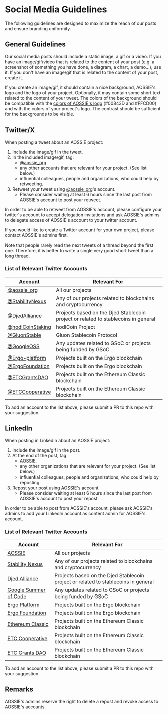 # Social Media Guidelines

The following guidelines are designed 
to maximize the reach of our posts 
and ensure branding uniformity.

## General Guidelines

Our social media posts should include a static image, a gif or a video. 
If you have an image/gif/video that is related to the content of your post (e.g. a screenshot of something you have done, a diagram, a chart, a demo...), use it. 
If you don't have an image/gif that is related to the content of your post, create it.

If you create an image/gif, it should contain a nice background, AOSSIE's logo and the logo of your project. 
Optionally, it may contain some short text related to the content of your tweet.
The colors of the background should be compatible with the [colors of AOSSIE's logo](https://en.wikipedia.org/wiki/National_colours_of_Australia) (#00843D and #FFCD00) and with the colors of your project's logo. 
The contrast should be sufficient for the backgrounds to be visible.


## Twitter/X

When posting a tweet about an AOSSIE project:

1. Include the image/gif in the tweet. 
2. In the included image/gif, tag:
   * [@aossie_org](https://x.com/aossie_org).
   * any other accounts that are relevant for your project. (See list below.)
   * influential colleagues, people and organizations, who could help by retweeting.
3. Retweet your tweet using [@aossie_org](https://x.com/aossie_org)'s account.
   * Please consider waiting at least 6 hours since the last post from AOSSIE's account to post your retweet. 

In order to be able to retweet from AOSSIE's account, please configure your twitter's account to accept delegation invitations
and ask AOSSIE's admins to delegate access of AOSSIE's account to your twitter account.

If you would like to create a Twitter account for your own project, please contact AOSSIE's admins first.

Note that people rarely read the next tweets of a thread beyond the first one. Therefore, it is better to write a single very good short tweet than a long thread.


### List of Relevant Twitter Accounts

| Account  	                                              | Relevant For
|---	                                                    |---	
| [@aossie_org](https://x.com/aossie_org)                 | All our projects
| [@StabilityNexus](https://x.com/StabilityNexus)         | Any of our projects related to blockchains and cryptocurrency
| [@DjedAlliance](https://x.com/DjedAlliance)             | Projects based on the Djed Stablecoin project or related to stablecoins in general
| [@hodlCoinStaking](https://x.com/hodlCoinStaking)       | hodlCoin Project
| [@GluonStable](https://x.com/GluonStable)               | Gluon Stablecoin Protocol
| [@GoogleOSS](https://x.com/GoogleOSS)                   | Any updates related to GSoC or projects being funded by GSoC
| [@Ergo-platform](https://x.com/Ergo_platform)  	        | Projects built on the Ergo blockchain  	
| [@ErgoFoundation](https://x.com/ErgoFoundation)    	    | Projects built on the Ergo blockchain
| [@ETCGrantsDAO](https://x.com/ETCGrantsDAO)             | Projects built on the Ethereum Classic blockchain
| [@ETCCooperative](https://x.com/ETCCooperative)         | Projects built on the Ethereum Classic blockchain

To add an account to the list above, please submit a PR to this repo with your suggestion.


## LinkedIn

When posting in LinkedIn about an AOSSIE project:

1. Include the image/gif in the post. 
2. At the end of the post, tag:
   * [AOSSIE](https://www.linkedin.com/company/aossie/).
   * any other organizations that are relevant for your project. (See list below.)
   * influential colleagues, people and organizations, who could help by reposting.
3. Repost your post using [AOSSIE](https://www.linkedin.com/company/aossie/)'s account.
   * Please consider waiting at least 6 hours since the last post from AOSSIE's account to post your repost. 

In order to be able to post from AOSSIE's account, please ask AOSSIE's admins to add your LinkedIn account as content admin for AOSSIE's account.

### List of Relevant Twitter Accounts

| Account  	                                                                  | Relevant For
|---	                                                                        |---	
| [AOSSIE](https://www.linkedin.com/company/aossie/)                          | All our projects
| [Stability Nexus](https://www.linkedin.com/company/stability-nexus/)        | Any of our projects related to blockchains and cryptocurrency
| [Djed Alliance](https://www.linkedin.com/company/djed-alliance/)            | Projects based on the Djed Stablecoin project or related to stablecoins in general
| [Google Summer of Code](https://www.linkedin.com/company/google-summer-of-code-2019/)   | Any updates related to GSoC or projects being funded by GSoC
| [Ergo Platform](https://www.linkedin.com/company/ergoplatform/)  	          | Projects built on the Ergo blockchain  	
| [Ergo Foundation](https://www.linkedin.com/company/ergo-foundation/)    	  | Projects built on the Ergo blockchain
| [Ethereum Classic](https://www.linkedin.com/company/ethereum-classic/)      | Projects built on the Ethereum Classic blockchain
| [ETC Cooperative](https://www.linkedin.com/company/etc-cooperative/)        | Projects built on the Ethereum Classic blockchain
| [ETC Grants DAO](https://www.linkedin.com/company/etc-grants-dao/)          | Projects built on the Ethereum Classic blockchain



To add an account to the list above, please submit a PR to this repo with your suggestion.


## Remarks

AOSSIE's admins reserve the right to delete a repost and revoke access to AOSSIE's accounts.
